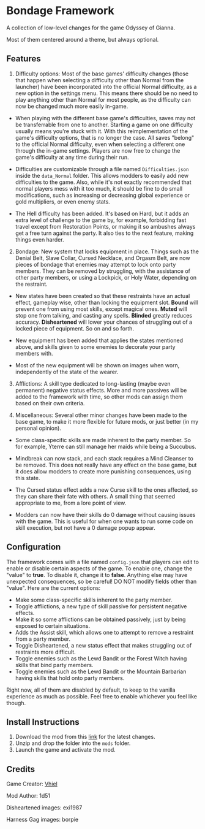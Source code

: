 # Bondage Framework
A collection of low-level changes for the game Odyssey of Gianna.

Most of them centered around a theme, but always optional.

## Features

1. Difficulty options: Most of the base games' difficulty changes (those that happen when selecting a difficulty other than Normal from the launcher) have been incorporated into the official Normal difficulty, as a new option in the settings menu. This means there should be no need to play anything other than Normal for most people, as the difficulty can now be changed much more easily in-game.

- When playing with the different base game's difficulties, saves may not be transferrable from one to another. Starting a game on one difficulty usually means you're stuck with it. With this reimplementation of the game's difficulty options, that is no longer the case. All saves "belong" to the official Normal difficulty, even when selecting a different one through the in-game settings. Players are now free to change the game's difficulty at any time during their run.

- Difficulties are customizable through a file named `Difficulties.json` inside the `data_Normal` folder. This allows modders to easily add new difficulties to the game. Also, while it's not exactly recommended that normal players mess with it too much, it should be fine to do small modifications, such as increasing or decreasing global experience or gold multipliers, or even enemy stats.

- The Hell difficulty has been added. It's based on Hard, but it adds an extra level of challenge to the game by, for example, forbidding fast travel except from Restoration Points, or making it so ambushes always get a free turn against the party. It also ties to the next feature, making things even harder.

2. Bondage: New system that locks equipment in place. Things such as the Denial Belt, Slave Collar, Cursed Necklace, and Orgasm Belt, are now pieces of bondage that enemies may attempt to lock onto party members. They can be removed by struggling, with the assistance of other party members, or using a Lockpick, or Holy Water, depending on the restraint.

- New states have been created so that these restraints have an actual effect, gameplay wise, other than locking the equipment slot. **Bound** will prevent one from using most skills, except magical ones. **Muted** will stop one from talking, and casting any spells. **Blinded** greatly reduces accuracy. **Disheartened** will lower your chances of struggling out of a locked piece of equipment. So on and so forth.

- New equipment has been added that applies the states mentioned above, and skills given to some enemies to decorate your party members with.

- Most of the new equipment will be shown on images when worn, independently of the state of the wearer.

3. Afflictions: A skill type dedicated to long-lasting (maybe even permanent) negative status effects. More and more passives will be added to the framework with time, so other mods can assign them based on their own criteria.

4. Miscellaneous: Several other minor changes have been made to the base game, to make it more flexible for future mods, or just better (in my personal opinion).

- Some class-specific skills are made inherent to the party member. So for example, Yterre can still manage her maids while being a Succubus.

- Mindbreak can now stack, and each stack requires a Mind Cleanser to be removed. This does not really have any effect on the base game, but it does allow modders to create more punishing consequences, using this state.

- The Cursed status effect adds a new Curse skill to the ones affected, so they can share their fate with others. A small thing that seemed appropriate to me, from a lore point of view.

- Modders can now have their skills do 0 damage without causing issues with the game. This is useful for when one wants to run some code on skill execution, but not have a 0 damage popup appear.

## Configuration
The framework comes with a file named `config.json` that players can edit to enable or disable certain aspects of the game. To enable one, change the "value" to **true**. To disable it, change it to **false**. Anything else may have unexpected consequences, so be careful! DO NOT modify fields other than "value". Here are the current options:

- Make some class-specific skills inherent to the party member.
- Toggle afflictions, a new type of skill passive for persistent negative effects.
- Make it so some afflictions can be obtained passively, just by being exposed to certain situations.
- Adds the Assist skill, which allows one to attempt to remove a restraint from a party member.
- Toggle Disheartened, a new status effect that makes struggling out of restraints more difficult.
- Toggle enemies such as the Lewd Bandit or the Forest Witch having skills that bind party members.
- Toggle enemies such as the Lewd Bandit or the Mountain Barbarian having skills that hold onto party members.

Right now, all of them are disabled by default, to keep to the vanilla experience as much as possible. Feel free to enable whichever you feel like though.

## Install Instructions

1. Download the mod from this [link](https://github.com/giannan-mods/bondage-framework/archive/refs/heads/master.zip) for the latest changes.
2. Unzip and drop the folder into the `mods` folder.
3. Launch the game and activate the mod.

## Credits

Game Creator: [Vhiel](https://twitter.com/shvhiel)

Mod Author: 1d51

Disheartened images: exi1987

Harness Gag images: borpie
